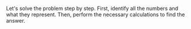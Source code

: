 Let's solve the problem step by step. First, identify all the numbers and what they represent. Then, perform the necessary calculations to find the answer.